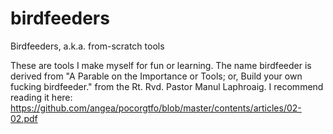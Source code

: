 # birdfeeders
Birdfeeders, a.k.a. from-scratch tools

These are tools I make myself for fun or learning. The name birdfeeder is derived from "A Parable on the Importance or Tools; or, Build your own fucking birdfeeder." from the Rt. Rvd. Pastor Manul Laphroaig. I recommend reading it here: https://github.com/angea/pocorgtfo/blob/master/contents/articles/02-02.pdf
